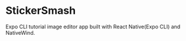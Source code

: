 # StickerSmash

Expo CLI tutorial image editor app built with React Native(Expo CLI) and NativeWind.
